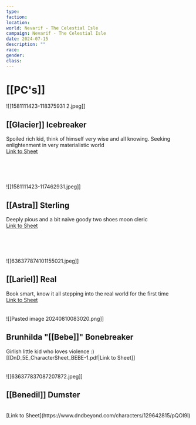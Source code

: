 ```yaml
---
type: 
faction: 
location: 
world: Nevarif - The Celestial Isle
campaign: Nevarif - The Celestial Isle
date: 2024-07-15
description: ""
race: 
gender: 
class:
---
```

# [[PC's]]
<span class="rightimg"><span class="tinyimg"> ![[1581111423-118375931 2.jpeg]]</span></span>
## [[Glacier]] Icebreaker

Spoiled rich kid, think of himself very wise and all knowing. Seeking enlightenment in very materialistic world
<br>
[Link to Sheet](https://www.dndbeyond.com/characters/118375931/ZUXEP7) 

<br><br><br>

<span class="rightimg"><span class="tinyimg"> ![[1581111423-117462931.jpeg]]</span></span>
## [[Astra]] Sterling

Deeply pious and a bit naive goody two shoes moon cleric
<br>
[Link to Sheet](https://www.dndbeyond.com/characters/117462931) 

<br><br><br>

<span class="rightimg"><span class="tinyimg"> ![[636377874101155021.jpeg]]</span></span>
## [[Lariel]] Real

Book smart, know it all stepping into the real world for the first time
<br>
[Link to Sheet](https://www.dndbeyond.com/characters/119604140) 
<br><br><br>
<span class="rightimg"><span class="tinyimg"> ![[Pasted image 20240810083020.png]]</span></span>
## Brunhilda "[[Bebe]]" Bonebreaker

Girlish little kid who loves violence :)
<br>
[[DnD_5E_CharacterSheet_BEBE-1.pdf|Link to Sheet]]
<br><br><br>
<span class="rightimg"><span class="tinyimg"> ![[636377837087207872.jpeg]]</span></span>
## [[Benedil]] Dumster

<br>
[Link to Sheet](https://www.dndbeyond.com/characters/129642815/pQOI9l) 
<br>






